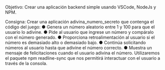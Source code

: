 Objetivo: 
Crear una aplicación backend simple usando VSCode, NodeJs y NPM.

Consigna:
Crear una aplicación adivina_numero_secreto que contenga el código del juego:
● Genera un número aleatorio entre 1 y 100 para que el usuario lo adivine.
● Pide al usuario que ingrese un número y compáralo con el número generado.
● Proporciona retroalimentación al usuario si el número es demasiado alto o demasiado bajo.
● Continúa solicitando números al usuario hasta que adivine el número correcto.
● Muestra un mensaje de felicitaciones cuando el usuario adivina el número.
Utilizaremos el paquete npm readline-sync que nos permitirá interactuar con el usuario a través de
la consola.